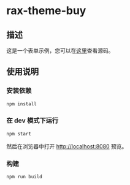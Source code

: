 # rax-theme-buy

## 描述

这是一个表单示例，您可以在[这里](https://github.com/alibaba/rax/tree/master/packages/rax-theme-buy)查看源码。

## 使用说明

### 安装依赖

```bash
npm install
```

### 在 dev 模式下运行

```bash
npm start
```

然后在浏览器中打开 [http://localhost:8080](http://localhost:8080) 预览。

### 构建

```bash
npm run build
```